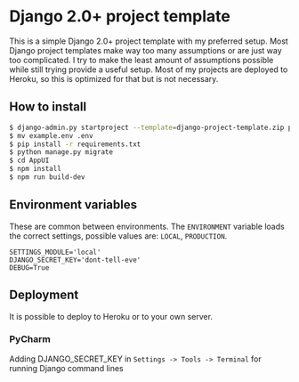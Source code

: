 # Django 2.0+ project template

This is a simple Django 2.0+ project template with my preferred setup. Most Django project templates make way too many assumptions or are just way too complicated. I try to make the least amount of assumptions possible while still trying provide a useful setup. Most of my projects are deployed to Heroku, so this is optimized for that but is not necessary.

## How to install

```bash
$ django-admin.py startproject --template=django-project-template.zip project_name
$ mv example.env .env
$ pip install -r requirements.txt
$ python manage.py migrate
$ cd AppUI
$ npm install
$ npm run build-dev
```

## Environment variables

These are common between environments. The `ENVIRONMENT` variable loads the correct settings, possible values are: `LOCAL`, `PRODUCTION`.

```
SETTINGS_MODULE='local'
DJANGO_SECRET_KEY='dont-tell-eve'
DEBUG=True
```

## Deployment

It is possible to deploy to Heroku or to your own server.


### PyCharm

Adding DJANGO_SECRET_KEY in ``Settings -> Tools -> Terminal`` for running Django command lines